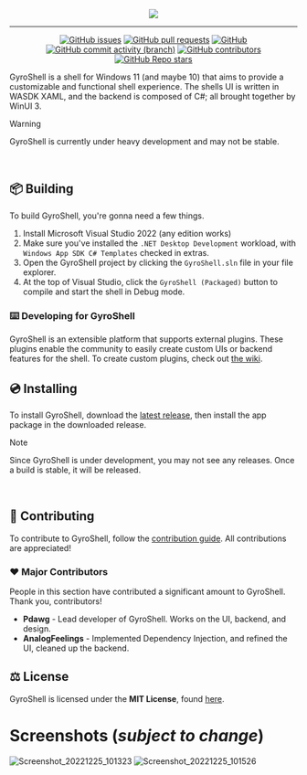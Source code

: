 <p align="center">
  <img src="https://raw.githubusercontent.com/Pdawg-bytes/GyroShell/main/GyroShell/Assets/Square150x150Logo.scale-200.png"></img>
</p>

---

<div align="center">

[![GitHub issues](https://img.shields.io/github/issues/pdawg-bytes/GyroShell?label=Issues&style=flat-square)](https://github.com/Pdawg-bytes/GyroShell/issues)
[![GitHub pull requests](https://img.shields.io/github/issues-pr/pdawg-bytes/GyroShell?label=Pull%20Requests&style=flat-square)](https://github.com/Pdawg-bytes/GyroShell/pulls)
[![GitHub](https://img.shields.io/github/license/pdawg-bytes/GyroShell?label=License&style=flat-square)](https://github.com/Pdawg-bytes/GyroShell/blob/master/LICENSE)
[![GitHub commit activity (branch)](https://img.shields.io/github/commit-activity/m/pdawg-bytes/GyroShell/main?label=Commit%20Activity&style=flat-square)](https://github.com/Pdawg-bytes/GyroShell/graphs/commit-activity)
[![GitHub contributors](https://img.shields.io/github/contributors/Pdawg-bytes/GyroShell?style=flat-square&label=Contributors)](https://github.com/Pdawg-bytes/GyroShell/graphs/contributors)
[![GitHub Repo stars](https://img.shields.io/github/stars/Pdawg-bytes/GyroShell?label=Stargazers&style=flat-square)](https://github.com/Pdawg-bytes/GyroShell/stargazers)

</div>

GyroShell is a shell for Windows 11 (and maybe 10) that aims to provide a customizable and functional shell experience. The shells UI is written in WASDK XAML, and the backend is composed of C#; all brought together by WinUI 3. 

> [!WARNING]  
> GyroShell is currently under heavy development and may not be stable.

<br/>

## :package: Building
To build GyroShell, you're gonna need a few things.
1. Install Microsoft Visual Studio 2022 (any edition works)
2. Make sure you've installed the `.NET Desktop Development` workload, with `Windows App SDK C# Templates` checked in extras.
3. Open the GyroShell project by clicking the `GyroShell.sln` file in your file explorer.
4. At the top of Visual Studio, click the `GyroShell (Packaged)` button to compile and start the shell in Debug mode.

### ⌨️ Developing for GyroShell
GyroShell is an extensible platform that supports external plugins. These plugins enable the community to easily create custom UIs or backend features for the shell. To create custom plugins, check out [the wiki](https://github.com/Pdawg-bytes/GyroShell/wiki).

## 💿 Installing
To install GyroShell, download the [latest release](https://github.com/Pdawg-bytes/GyroShell/releases), then install the app package in the downloaded release.

> [!NOTE]  
> Since GyroShell is under development, you may not see any releases. Once a build is stable, it will be released.

<br/>

## 🤝 Contributing
To contribute to GyroShell, follow the [contribution guide](https://github.com/Pdawg-bytes/GyroShell/blob/main/CONTRIBUTING.md). All contributions are appreciated!

### ❤️ Major Contributors
People in this section have contributed a significant amount to GyroShell. Thank you, contributors!
- **Pdawg** - Lead developer of GyroShell. Works on the UI, backend, and design.
- **AnalogFeelings** - Implemented Dependency Injection, and refined the UI, cleaned up the backend.

## :balance_scale: License
GyroShell is licensed under the **MIT License**, found [here](https://github.com/Pdawg-bytes/GyroShell/blob/main/LICENSE).

# Screenshots (***subject to change***)
![Screenshot_20221225_101323](https://user-images.githubusercontent.com/83825746/209495446-49c0e040-2537-4f92-b47b-924777dce877.png)
![Screenshot_20221225_101526](https://user-images.githubusercontent.com/83825746/209495456-f8b4243c-ebab-4640-862e-1b2f51f8d823.png)
